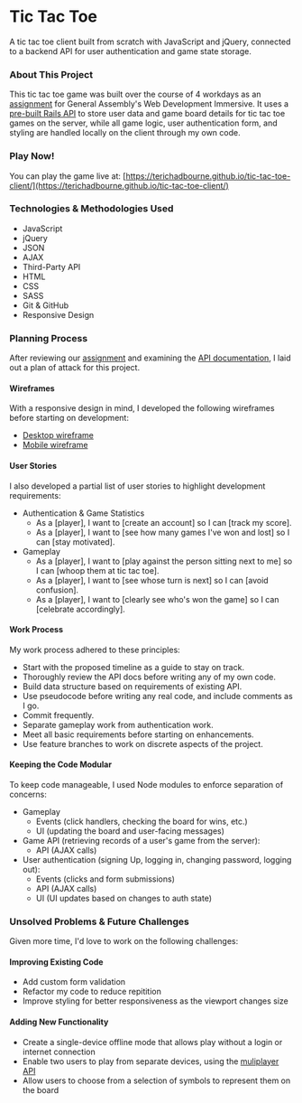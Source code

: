 # Tic Tac Toe

A tic tac toe client built from scratch with JavaScript and jQuery, connected
to a backend API for user authentication and game state storage.

### About This Project

This tic tac toe game was built over the course of 4 workdays as an [assignment](https://git.generalassemb.ly/ga-wdi-boston/game-project) for General
Assembly's Web Development Immersive. It uses a [pre-built Rails API](https://git.generalassemb.ly/ga-wdi-boston/game-project-api) to store
user data and game board details for tic tac toe games on the server, while all
game logic, user authentication form, and styling are handled locally on the
client through my own code.

### Play Now!

You can play the game live at: [https://terichadbourne.github.io/tic-tac-toe-client/](https://terichadbourne.github.io/tic-tac-toe-client/)

### Technologies & Methodologies Used

- JavaScript
- jQuery
- JSON
- AJAX
- Third-Party API
- HTML
- CSS
- SASS
- Git & GitHub
- Responsive Design

### Planning Process

After reviewing our [assignment](https://git.generalassemb.ly/ga-wdi-boston/game-project) and examining the [API documentation](https://git.generalassemb.ly/ga-wdi-boston/game-project-api), I
laid out a plan of attack for this project.

#### Wireframes

With a responsive design in mind, I developed the following wireframes before
starting on development:
- [Desktop wireframe](https://github.com/terichadbourne/tic-tac-toe-client/blob/master/assets/wireframes/DesktopWireframe.JPG)
- [Mobile wireframe](https://github.com/terichadbourne/tic-tac-toe-client/blob/master/assets/wireframes/MobileWireframe.JPG)

#### User Stories

I also developed a partial list of user stories to highlight development
requirements:

- Authentication & Game Statistics
    - As a [player], I want to [create an account] so I can [track my score].
    - As a [player], I want to [see how many games I've won and lost] so I can
[stay motivated].
- Gameplay
    - As a [player], I want to [play against the person sitting next to me] so I
can [whoop them at tic tac toe].
    - As a [player], I want to [see whose turn is next] so
I can [avoid confusion].
    - As a [player], I want to [clearly see who's won the game] so
I can [celebrate accordingly].

#### Work Process

My work process adhered to these principles:

- Start with the proposed timeline as a guide to stay on track.
- Thoroughly review the API docs before writing any of my own code.
- Build data structure based on requirements of existing API.
- Use pseudocode before writing any real code, and include comments as I go.
- Commit frequently.
- Separate gameplay work from authentication work.
- Meet all basic requirements before starting on enhancements.
- Use feature branches to work on discrete aspects of the project.

#### Keeping the Code Modular

To keep code manageable, I used Node modules to enforce separation of concerns:

- Gameplay
    - Events (click handlers, checking the board for wins, etc.)
    - UI (updating the board and user-facing messages)
- Game API (retrieving records of a user's game from the server):
    - API (AJAX calls)
- User authentication (signing Up, logging in, changing password, logging out):
    - Events (clicks and form submissions)
    - API (AJAX calls)
    - UI (UI updates based on changes to auth state)

### Unsolved Problems & Future Challenges

Given more time, I'd love to work on the following challenges:

#### Improving Existing Code
- Add custom form validation
- Refactor my code to reduce repitition
- Improve styling for better responsiveness as the viewport changes size

#### Adding New Functionality
- Create a single-device offline mode that allows play without a login or
internet connection
- Enable two users to play from separate devices, using the [muliplayer API](https://git.generalassemb.ly/ga-wdi-boston/game-project-api/blob/master/docs/game-multiplayer.md)
- Allow users to choose from a selection of symbols to represent them on the
board
